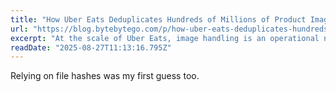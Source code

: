```yaml
---
title: "How Uber Eats Deduplicates Hundreds of Millions of Product Images"
url: "https://blog.bytebytego.com/p/how-uber-eats-deduplicates-hundreds"
excerpt: "At the scale of Uber Eats, image handling is an operational necessity. The platform manages hundreds of millions of product images, with millions of updates flowing through the system every hour."
readDate: "2025-08-27T11:13:16.795Z"
---
```


Relying on file hashes was my first guess too.
